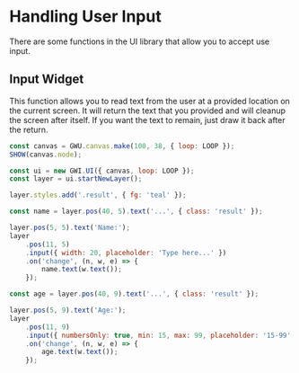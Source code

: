 # Handling User Input

There are some functions in the UI library that allow you to accept use input.

## Input Widget

This function allows you to read text from the user at a provided location on the current screen. It will return the text that you provided and will cleanup the screen after itself. If you want the text to remain, just draw it back after the return.

```js
const canvas = GWU.canvas.make(100, 38, { loop: LOOP });
SHOW(canvas.node);

const ui = new GWI.UI({ canvas, loop: LOOP });
const layer = ui.startNewLayer();

layer.styles.add('.result', { fg: 'teal' });

const name = layer.pos(40, 5).text('...', { class: 'result' });

layer.pos(5, 5).text('Name:');
layer
    .pos(11, 5)
    .input({ width: 20, placeholder: 'Type here...' })
    .on('change', (n, w, e) => {
        name.text(w.text());
    });

const age = layer.pos(40, 9).text('...', { class: 'result' });

layer.pos(5, 9).text('Age:');
layer
    .pos(11, 9)
    .input({ numbersOnly: true, min: 15, max: 99, placeholder: '15-99' })
    .on('change', (n, w, e) => {
        age.text(w.text());
    });
```
